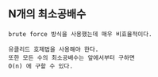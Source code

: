 ## N개의 최소공배수

    brute force 방식을 사용했는데 매우 비효율적이다.

    유클리드 호제법을 사용해야 한다.
    또한 모든 수의 최소공배수는 앞에서부터 구하면
    O(n) 에 구할 수 있다.
